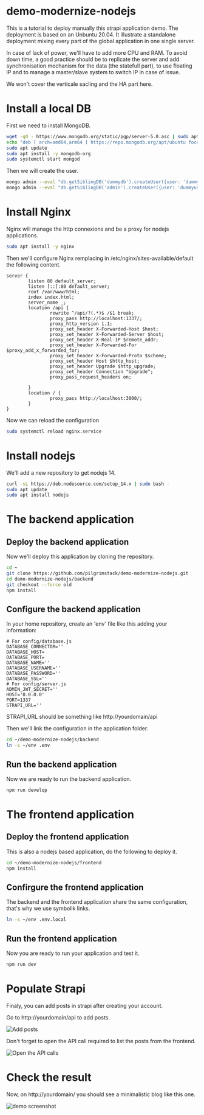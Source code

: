 # demo-modernize-nodejs

This is a tutorial to deploy manually this strapi application demo. The deployment is based on an Unbuntu 20.04. It illustrate a standalone deployment mixing every part of the global application in one single server. 

In case of lack of power, we'll have to add more CPU and RAM. To avoid down time, a good practice should be to replicate the server and add synchronisation mechanism for the data (the statefull part), to use floating IP and to manage a master/slave system to switch IP in case of issue.

We won't cover the verticale sacling and the HA part here.

# Install a local DB

First we need to install MongoDB.

```bash
wget -qO - https://www.mongodb.org/static/pgp/server-5.0.asc | sudo apt-key add -
echo "deb [ arch=amd64,arm64 ] https://repo.mongodb.org/apt/ubuntu focal/mongodb-org/5.0 multiverse" | sudo tee /etc/apt/sources.list.d/mongodb-org-5.0.list
sudo apt update
sudo apt install -y mongodb-org
sudo systemctl start mongod
```

Then we will create the user.

```bash
mongo admin --eval "db.getSiblingDB('dummydb').createUser({user: 'dummyuser', pwd: 'dummysecret', roles: ['readWrite']})"
mongo admin --eval "db.getSiblingDB('admin').createUser({user: 'dummyuser', pwd: 'dummysecret', roles: ['readWrite']})"
```

# Install Nginx

Nginx will manage the http connexions and be a proxy for nodejs applications.

```bash
sudo apt install -y nginx
```

Then we'll configure Nginx remplacing in /etc/nginx/sites-available/default the following content.

```
server {
        listen 80 default_server;
        listen [::]:80 default_server;
        root /var/www/html;
        index index.html;
        server_name _;
        location /api {
                rewrite ^/api/?(.*)$ /$1 break;
                proxy_pass http://localhost:1337/;
                proxy_http_version 1.1;
                proxy_set_header X-Forwarded-Host $host;
                proxy_set_header X-Forwarded-Server $host;
                proxy_set_header X-Real-IP $remote_addr;
                proxy_set_header X-Forwarded-For $proxy_add_x_forwarded_for;
                proxy_set_header X-Forwarded-Proto $scheme;
                proxy_set_header Host $http_host;
                proxy_set_header Upgrade $http_upgrade;
                proxy_set_header Connection "Upgrade";
                proxy_pass_request_headers on;

        }
        location / {
                proxy_pass http://localhost:3000/;
        }
}
```

Now we can reload the configuration

```bash
sudo systemctl reload nginx.service
```

# Install nodejs

We'll add a new repository to get nodejs 14.

```bash
curl -sL https://deb.nodesource.com/setup_14.x | sudo bash -
sudo apt update
sudo apt install nodejs
```

# The backend application

## Deploy the backend application

Now we'll deploy this application by cloning the repository.

```bash
cd ~
git clone https://github.com/pilgrimstack/demo-modernize-nodejs.git
cd demo-modernize-nodejs/backend
git checkout --force old
npm install
```

## Configure the backend application

In your home repository, create an 'env' file like this adding your information:

```
# For config/database.js
DATABASE_CONNECTOR=''
DATABASE_HOST=
DATABASE_PORT=
DATABASE_NAME=''
DATABASE_USERNAME=''
DATABASE_PASSWORD=''
DATABASE_SSL=''
# For config/server.js
ADMIN_JWT_SECRET=''
HOST='0.0.0.0'
PORT=1337
STRAPI_URL=''
```

STRAPI_URL should be something like http://yourdomain/api

Then we'll link the configuration in the application folder.

```bash
cd ~/demo-modernize-nodejs/backend
ln -s ~/env .env
```
## Run the backend application

Now we are ready to run the backend application.

```bash
npm run develop
```

# The frontend application

## Deploy the frontend application

This is also a nodejs based application, do the following to deploy it.

```bash
cd ~/demo-modernize-nodejs/frontend
npm install
```

## Confirgure the frontend application

The backend and the frontend application share the same configuration, that's why we use symbolik links.

```bash
ln -s ~/env .env.local
```

## Run the frontend application

Now you are ready to run your application and test it.

```bash
npm run dev
```

# Populate Strapi

Finaly, you can add posts in strapi after creating your account.

Go to http://yourdomain/api to add posts.

![Add posts](public/add_posts.png)

Don't forget to open the API call required to list the posts from the frontend.

![Open the API calls](public/open_api.png)

# Check the result

Now, on http://yourdomain/ you should see a minimalistic blog like this one.

![demo screenshot](public/demo_screenshot.png)
